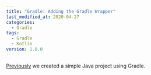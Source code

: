 ```yaml
---
title: "Gradle: Adding the Gradle Wrapper"
last_modified_at: 2020-04-27
categories:
  - Gradle
tags:
  - Gradle
  - Kotlin
version: 1.0.0
---
```

[Previously](https://tduncan.github.io/gradle/gradle-starting-simple/)
we created a simple Java project using Gradle.  